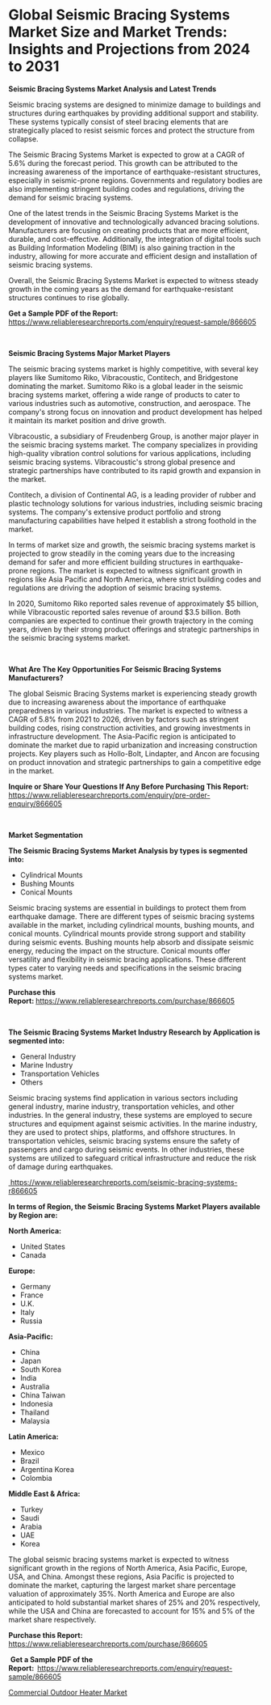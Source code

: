 <p><h1>Global Seismic Bracing Systems Market Size and Market Trends: Insights and Projections from 2024 to 2031</h1></p><p><strong>Seismic Bracing Systems Market Analysis and Latest Trends</strong></p>
<p><p>Seismic bracing systems are designed to minimize damage to buildings and structures during earthquakes by providing additional support and stability. These systems typically consist of steel bracing elements that are strategically placed to resist seismic forces and protect the structure from collapse.</p><p>The Seismic Bracing Systems Market is expected to grow at a CAGR of 5.6% during the forecast period. This growth can be attributed to the increasing awareness of the importance of earthquake-resistant structures, especially in seismic-prone regions. Governments and regulatory bodies are also implementing stringent building codes and regulations, driving the demand for seismic bracing systems.</p><p>One of the latest trends in the Seismic Bracing Systems Market is the development of innovative and technologically advanced bracing solutions. Manufacturers are focusing on creating products that are more efficient, durable, and cost-effective. Additionally, the integration of digital tools such as Building Information Modeling (BIM) is also gaining traction in the industry, allowing for more accurate and efficient design and installation of seismic bracing systems.</p><p>Overall, the Seismic Bracing Systems Market is expected to witness steady growth in the coming years as the demand for earthquake-resistant structures continues to rise globally.</p></p>
<p><strong>Get a Sample PDF of the Report:&nbsp;</strong> <a href="https://www.reliableresearchreports.com/enquiry/request-sample/866605">https://www.reliableresearchreports.com/enquiry/request-sample/866605</a></p>
<p>&nbsp;</p>
<p><strong>Seismic Bracing Systems Major Market Players</strong></p>
<p><p>The seismic bracing systems market is highly competitive, with several key players like Sumitomo Riko, Vibracoustic, Contitech, and Bridgestone dominating the market. Sumitomo Riko is a global leader in the seismic bracing systems market, offering a wide range of products to cater to various industries such as automotive, construction, and aerospace. The company's strong focus on innovation and product development has helped it maintain its market position and drive growth.</p><p>Vibracoustic, a subsidiary of Freudenberg Group, is another major player in the seismic bracing systems market. The company specializes in providing high-quality vibration control solutions for various applications, including seismic bracing systems. Vibracoustic's strong global presence and strategic partnerships have contributed to its rapid growth and expansion in the market.</p><p>Contitech, a division of Continental AG, is a leading provider of rubber and plastic technology solutions for various industries, including seismic bracing systems. The company's extensive product portfolio and strong manufacturing capabilities have helped it establish a strong foothold in the market.</p><p>In terms of market size and growth, the seismic bracing systems market is projected to grow steadily in the coming years due to the increasing demand for safer and more efficient building structures in earthquake-prone regions. The market is expected to witness significant growth in regions like Asia Pacific and North America, where strict building codes and regulations are driving the adoption of seismic bracing systems.</p><p>In 2020, Sumitomo Riko reported sales revenue of approximately $5 billion, while Vibracoustic reported sales revenue of around $3.5 billion. Both companies are expected to continue their growth trajectory in the coming years, driven by their strong product offerings and strategic partnerships in the seismic bracing systems market.</p></p>
<p>&nbsp;</p>
<p><strong>What Are The Key Opportunities For Seismic Bracing Systems Manufacturers?</strong></p>
<p><p>The global Seismic Bracing Systems market is experiencing steady growth due to increasing awareness about the importance of earthquake preparedness in various industries. The market is expected to witness a CAGR of 5.8% from 2021 to 2026, driven by factors such as stringent building codes, rising construction activities, and growing investments in infrastructure development. The Asia-Pacific region is anticipated to dominate the market due to rapid urbanization and increasing construction projects. Key players such as Hollo-Bolt, Lindapter, and Ancon are focusing on product innovation and strategic partnerships to gain a competitive edge in the market.</p></p>
<p><strong>Inquire or Share Your Questions If Any Before Purchasing This Report:</strong> <a href="https://www.reliableresearchreports.com/enquiry/pre-order-enquiry/866605">https://www.reliableresearchreports.com/enquiry/pre-order-enquiry/866605</a></p>
<p>&nbsp;</p>
<p><strong>Market Segmentation</strong></p>
<p><strong>The Seismic Bracing Systems Market Analysis by types is segmented into:</strong></p>
<p><ul><li>Cylindrical Mounts</li><li>Bushing Mounts</li><li>Conical Mounts</li></ul></p>
<p><p>Seismic bracing systems are essential in buildings to protect them from earthquake damage. There are different types of seismic bracing systems available in the market, including cylindrical mounts, bushing mounts, and conical mounts. Cylindrical mounts provide strong support and stability during seismic events. Bushing mounts help absorb and dissipate seismic energy, reducing the impact on the structure. Conical mounts offer versatility and flexibility in seismic bracing applications. These different types cater to varying needs and specifications in the seismic bracing systems market.</p></p>
<p><strong>Purchase this Report:&nbsp;</strong><a href="https://www.reliableresearchreports.com/purchase/866605">https://www.reliableresearchreports.com/purchase/866605</a></p>
<p>&nbsp;</p>
<p><strong>The Seismic Bracing Systems Market Industry Research by Application is segmented into:</strong></p>
<p><ul><li>General Industry</li><li>Marine Industry</li><li>Transportation Vehicles</li><li>Others</li></ul></p>
<p><p>Seismic bracing systems find application in various sectors including general industry, marine industry, transportation vehicles, and other industries. In the general industry, these systems are employed to secure structures and equipment against seismic activities. In the marine industry, they are used to protect ships, platforms, and offshore structures. In transportation vehicles, seismic bracing systems ensure the safety of passengers and cargo during seismic events. In other industries, these systems are utilized to safeguard critical infrastructure and reduce the risk of damage during earthquakes.</p></p>
<p><a href="https://www.reliableresearchreports.com/seismic-bracing-systems-r866605">&nbsp;https://www.reliableresearchreports.com/seismic-bracing-systems-r866605</a></p>
<p><strong>In terms of Region, the Seismic Bracing Systems Market Players available by Region are:</strong></p>
<p>
    <p> <strong> North America: </strong>
        <ul>
            <li>United States</li>
            <li>Canada</li>
        </ul>
        </p> 
    <p> <strong> Europe: </strong>
        <ul>
            <li>Germany</li>
            <li>France</li>
            <li>U.K.</li>
            <li>Italy</li>
            <li>Russia</li>
        </ul>
        </p> 
    <p> <strong> Asia-Pacific: </strong>
        <ul>
            <li>China</li>
            <li>Japan</li>
            <li>South Korea</li>
            <li>India</li>
            <li>Australia</li>
            <li>China Taiwan</li>
            <li>Indonesia</li>
            <li>Thailand</li>
            <li>Malaysia</li>
        </ul>
        </p> 
    <p> <strong> Latin America: </strong>
        <ul>
            <li>Mexico</li>
            <li>Brazil</li>
            <li>Argentina Korea</li>
            <li>Colombia</li>
        </ul>
        </p> 
    <p> <strong> Middle East & Africa: </strong>
        <ul>
            <li>Turkey</li>
            <li>Saudi</li>
            <li>Arabia</li>
            <li>UAE</li>
            <li>Korea</li>
        </ul>
    </p>
    </p>
<p><p>The global seismic bracing systems market is expected to witness significant growth in the regions of North America, Asia Pacific, Europe, USA, and China. Amongst these regions, Asia Pacific is projected to dominate the market, capturing the largest market share percentage valuation of approximately 35%. North America and Europe are also anticipated to hold substantial market shares of 25% and 20% respectively, while the USA and China are forecasted to account for 15% and 5% of the market share respectively.</p></p>
<p><strong>Purchase this Report: </strong><a href="https://www.reliableresearchreports.com/purchase/866605">https://www.reliableresearchreports.com/purchase/866605</a></p>
<p>&nbsp;<strong>Get a Sample PDF of the Report:&nbsp;&nbsp;</strong><a href="https://www.reliableresearchreports.com/enquiry/request-sample/866605">https://www.reliableresearchreports.com/enquiry/request-sample/866605</a></p>
<p><strong></strong></p>
<p><p><a href="https://github.com/BryceTownsendr/Market-Research-Report-List-4/blob/main/commercial-outdoor-heater-market.md">Commercial Outdoor Heater Market</a></p></p>